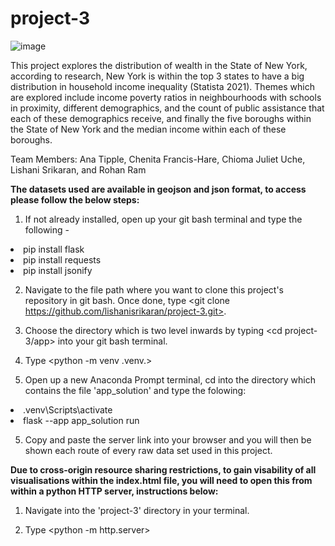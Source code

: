 # project-3

![image](https://github.com/lishanisrikaran/project-3/assets/126973634/a840fbf3-4ea4-4a2f-b486-b3e62a1d7b67)
  
This project explores the distribution of wealth in the State of New York, according to research, New York is within the top 3 states to have a big distribution in household income inequality (Statista 2021). Themes which are explored include income poverty ratios in neighbourhoods with schools in proximity, different demographics, and the count of public assistance that each of these demographics receive, and finally the five boroughs within the State of New York and the median income within each of these boroughs.

Team Members: Ana Tipple, Chenita Francis-Hare, Chioma Juliet Uche, Lishani Srikaran, and Rohan Ram

<b>The datasets used are available in geojson and json format, to access please follow the below steps:</b>

1) If not already installed, open up your git bash terminal and type the following -<br>
<li>pip install flask</li>
<li>pip install requests</li>
<li>pip install jsonify</li>

2) Navigate to the file path where you want to clone this project's repository in git bash. Once done, type <git clone https://github.com/lishanisrikaran/project-3.git>.

3) Choose the directory which is two level inwards by typing <cd project-3/app> into your git bash terminal. 

4) Type <python -m venv .venv.>

4) Open up a new Anaconda Prompt terminal, cd into the directory which contains the file 'app_solution' and type the folowing:
<li>.venv\Scripts\activate</li>
<li>flask --app app_solution run</li>


5) Copy and paste the server link into your browser and you will then be shown each route of every raw data set used in this project. 


<b>Due to cross-origin resource sharing restrictions, to gain visability of all visualisations within the index.html file, you will need to open this from within a python HTTP server, instructions below:</b>

1) Navigate into the 'project-3' directory in your terminal. 

2) Type <python -m http.server>



